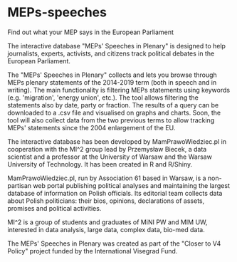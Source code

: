 # MEPs-speeches

Find out what your MEP says in the European Parliament

The interactive database "MEPs' Speeches in Plenary" is designed to help journalists, experts, activists, and citizens track political debates in the European Parliament.

The "MEPs' Speeches in Plenary" collects and lets you browse through MEPs plenary statements of the 2014-2019 term (both in speech and in writing). The main functionality is filtering MEPs statements using keywords (e.g. 'migration', 'energy union', etc.). The tool allows filtering the statements also by date, party or fraction. The results of a query can be downloaded to a .csv file and visualised on graphs and charts. Soon, the tool will also collect data from the two previous terms to allow tracking MEPs' statements since the 2004 enlargement of the EU.

The interactive database has been developed by MamPrawoWiedziec.pl in cooperation with the MI^2 group lead by Przemysław Biecek, a data scientist and a professor at the University of Warsaw and the Warsaw University of Technology. It has been created in R and R/Shiny. 

MamPrawoWiedziec.pl, run by Association 61 based in Warsaw, is a non-partisan web portal publishing political analyses and maintaining the largest database of information on Polish officials. Its editorial team collects data about Polish politicians: their bios, opinions, declarations of assets, promises and political activities.

MI^2 is a group of students and graduates of MiNI PW and MIM UW, interested in data analysis, large data, complex data, bio-med data. 

The MEPs' Speeches in Plenary was created as part of the "Closer to V4 Policy" project funded by the International Visegrad Fund.
